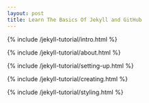 ```yaml
---
layout: post
title: Learn The Basics Of Jekyll and GitHub
---
```



<div class="tutorial">

{% include /jekyll-tutorial/intro.html %}

{% include /jekyll-tutorial/about.html %}

{% include /jekyll-tutorial/setting-up.html %}

{% include /jekyll-tutorial/creating.html %}

{% include /jekyll-tutorial/styling.html %}

</div>

















	


	




	




	
	




